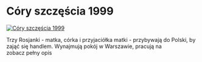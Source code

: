 Córy szczęścia 1999 
=============
[![Córy szczęścia 1999 ](http://vidos.pl/images/player.gif)](http://vidos.pl/cory-szczescia-1999)

 Trzy Rosjanki - matka, córka i przyjaciółka matki - przybywają do Polski, by zająć się handlem. Wynajmują pokój w Warszawie, pracują na zobacz pełny opis
